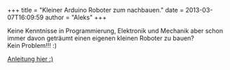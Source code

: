 +++
title = "Kleiner Arduino Roboter zum nachbauen."
date = 2013-03-07T16:09:59
author = "Aleks"
+++
  
  

  
  
Keine Kenntnisse in Programmierung, Elektronik und Mechanik aber schon
immer davon geträumt einen eigenen kleinen Roboter zu bauen?  
Kein Problem\!\!\! :)  
  
[Anleitung hier
:)](http://5volt-junkie.net/arduino-roboter-selber-bauen/ "http://5volt-junkie.net/arduino-roboter-selber-bauen/")
